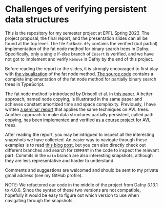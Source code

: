 # Challenges of verifying persistent data structures

This is the repository for my semester project at EPFL Spring 2023. The project proposal, the final report, and the presentation slides can all be found at the top level. The file `FatNode.dfy` contains the verified (but partial) implementation of the fat node method for binary search trees in Dafny. Specifically, only a single if-else branch of `Insert` is verified, and we have not got to implement and verify `Remove` in Dafny by the end of this project.

Before reading the report or the slides, it is strongly encouraged to first play with [the visualization](https://kumom.io/persistent-bst) of the fat node method. [The source code](https://github.com/kumom/persistent-tree-visualization) contains a complete implementation of the fat node method for partially binary search trees in TypeScript.

The fat node method is introduced by Driscoll et al. in [this paper](https://www.cs.cmu.edu/~sleator/papers/making-data-structures-persistent.pdf). A better approach, named node copying, is illustrated in the same paper and achieves constant amortized time and space complexity. Previously, I have written [a seminar report](https://kumom.io/articles/persistent-avl) that applies the same techniques on AVL trees. Another approach to make data structures partially persistent, called path copying, has been implemented and verified [as a course project](https://github.com/kumom?tab=repositories) for AVL trees. 


After reading the report, you may be intrigued to inspect all the interesting snapshots we have collected. An easier way to navigate through these examples is to read [this blog post](https://kumom.io/articles/instability), but you can also directly check out different branches and search for `COMMENT` in the code to inspect the relevant part. Commits in the `main` branch are also interesting snapshots, although they are less representative and harder to understand.

Comments and suggestions are welcomed and should be sent to my private gmail address (see my GitHub profile).

NOTE: We refactored our code in the middle of the project from Dafny 3.13.1 to 4.0.0. Since the syntax of these two versions are not compatible, hopefully it would be easy to figure out which version to use when navigating through the snapshots.